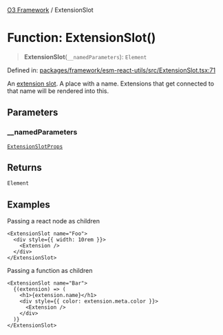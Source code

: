 [O3 Framework](../API.md) / ExtensionSlot

# Function: ExtensionSlot()

> **ExtensionSlot**(`__namedParameters`): `Element`

Defined in: [packages/framework/esm-react-utils/src/ExtensionSlot.tsx:71](https://github.com/UjjawalPrabhat/openmrs-esm-core/blob/main/packages/framework/esm-react-utils/src/ExtensionSlot.tsx#L71)

An [extension slot](https://o3-docs.openmrs.org/docs/extension-system).
A place with a name. Extensions that get connected to that name
will be rendered into this.

## Parameters

### \_\_namedParameters

[`ExtensionSlotProps`](../interfaces/ExtensionSlotProps.md)

## Returns

`Element`

## Examples

Passing a react node as children

```tsx
<ExtensionSlot name="Foo">
  <div style={{ width: 10rem }}>
    <Extension />
  </div>
</ExtensionSlot>
```

Passing a function as children

```tsx
<ExtensionSlot name="Bar">
  {(extension) => (
    <h1>{extension.name}</h1>
    <div style={{ color: extension.meta.color }}>
      <Extension />
    </div>
  )}
</ExtensionSlot>
```
